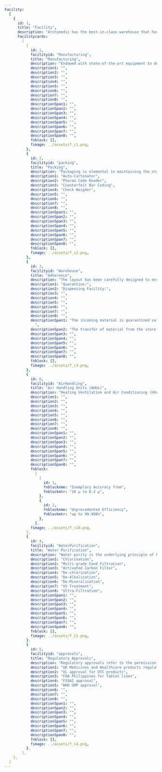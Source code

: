 ```yaml
---
Facility:
  [
    {
      id: 1,
      title: "Facility",
      description: "Archimedis has the best-in-class warehouse that houses well-defined systems and processes. The purity and smooth transfer of material are ensured through three important systems Quarantine,temperature and Humidity Control & Dispensing",
      Facilitycards:
        [
          {
            id: 1,
            facilityid: "Manufacturing",
            title: "Manufacturing",
            description: "Endowed with state-of-the-art equipment to deliver high quality pharmaceutical products with highest efficiency. Whether it is Automatic Compression Machine which gives improved yield, online sorting & weight measurement systems; Multi-Track Pouch Packing Machine for mass production with camera identification & rejection systems; Automatic Coating Machine; Alu-Alu packing machine with online camera identification & rejection system, we don’t compromise on quality for cost. We pride ourselves on being the few manufacturers to have implemented 1D, 2D bar coding with complete traceability; which in turn has enabled us to offer very competitive prices with best -in-class quality.",
            description1: "",
            description2: "",
            description3: "",
            description4: "",
            description5: "",
            description6: "",
            description7: "",
            description8: "",
            descriptionSpan1: "",
            descriptionSpan2: "",
            descriptionSpan3: "",
            descriptionSpan4: "",
            descriptionSpan5: "",
            descriptionSpan6: "",
            descriptionSpan7: "",
            descriptionSpan8: "",
            fnblock: [],
            fimage: ../assets/f_c1.png,
          },
          {
            id: 2,
            facilityid: "packing",
            title: "Packing",
            description: "Packaging is elemental in maintaining the stability of the medicines. It prevents the molecules from disintegrating thus safeguarding their utility and the trust in the brand. It is important to choose the right material of the right thickness suitable to the specific molecular composition. We at Archimedis understand these facts and have the following systems in place for packaging",
            description1: "Auto-Cartonator",
            description2: "Pharma Code Reader",
            description3: "Counterfeit Bar Coding",
            description4: "Check Weigher",
            description5: "",
            description6: "",
            description7: "",
            description8: "",
            descriptionSpan1: "",
            descriptionSpan2: "",
            descriptionSpan3: "",
            descriptionSpan4: "",
            descriptionSpan5: "",
            descriptionSpan6: "",
            descriptionSpan7: "",
            descriptionSpan8: "",
            fnblock: [],
            fimage: ../assets/f_c2.png,
          },
          {
            id: 3,
            facilityid: "Warehouse",
            title: "Adherence",
            description: "The layout has been carefully designed to ensure smooth transfer of materials in one direction only and avoid any chance of mixing materials at any stage. Throughout the warehouse, the temperature and humidity is maintained evenly and monitored continuously. Refrigerators have been strategically positioned to store special materials. In addition, the following facilities are set up to control any chance of material contaminations",
            description1: "Quarantine:",
            description2: "Dispensing Facility:",
            description3: "",
            description4: "",
            description5: "",
            description6: "",
            description7: "",
            description8: "",
            descriptionSpan1: "The incoming material is quarantined safely from the approved material. This is methodically achieved through tools like demarcation, visual colour pallets, legible labels and separation of areas.
              ",
            descriptionSpan2: "The transfer of material from the store to manufacturing is conducted in completely isolated booths, where only material can enter. All the processes take place under the supervision of the QA team.",
            descriptionSpan3: "",
            descriptionSpan4: "",
            descriptionSpan5: "",
            descriptionSpan6: "",
            descriptionSpan7: "",
            descriptionSpan8: "",
            fnblock: [],
            fimage: ../assets/f_c3.png,
          },
          {
            id: 6,
            facilityid: "AirHandling",
            title: "Air Handling Units (AHUs)",
            description: "Heating Ventilation and Air Conditioning (HVAC) units are spread throughout the premises of the manufacturing, storage, testing and all the other areas of the factory. No cross contamination of materials at any stage is ensured by dedicated AHUs for each process area. Integrated four-level filtration process, with at least 20 air changes per hour.",
            description1: "",
            description2: "",
            description3: "",
            description4: "",
            description5: "",
            description6: "",
            description7: "",
            description8: "",
            descriptionSpan1: "",
            descriptionSpan2: "",
            descriptionSpan3: "",
            descriptionSpan4: "",
            descriptionSpan5: "",
            descriptionSpan6: "",
            descriptionSpan7: "",
            descriptionSpan8: "",
            fnblock: 
              [
                {
                  id: 1,
                  fnblocknme: "Exemplary Accuracy from",
                  fnblockmtr: "10 µ to 0.3 µ",
                },
                {
                  id: 2,
                  fnblocknme: "Unprecedented Efficiency",
                  fnblockmtr: "up to 99.998%",
                },
              ],
            fimage: ../assets/f_c10.png,
          },
          {
            id: 4,
            facilityid: "WaterPurification",
            title: "Water Purification",
            description: "Water purity is the underlying principle of high-quality production so we make sure to achieve the clear, colourless, odourless and tasteless liquid that’s mandated as per cGMP. The exclusively designed Water Generation System goes through a series of purification processes such as:",
            description1: "Chlorination",
            description2: "Multi-grade Sand Filtration",
            description3: "Activated Carbon Filter",
            description4: "De-chlorination",
            description5: "De-Alkalisation",
            description6: "De-Mineralisation",
            description7: "UV Treatment",
            description8: "Ultra-Filtration",
            descriptionSpan1: "",
            descriptionSpan2: "",
            descriptionSpan3: "",
            descriptionSpan4: "",
            descriptionSpan5: "",
            descriptionSpan6: "",
            descriptionSpan7: "",
            descriptionSpan8: "",
            fnblock: [],
            fimage: ../assets/f_c5.png,
          },
          {
            id: 5,
            facilityid: "approvals",
            title: "Regulatory Approvals",
            description: "Regulatory approvals refer to the permission to manufacture products in the facilities (as per the terms of the agreement and applicable law) based on any approval, permit or certification of a Regulatory Authority. We pride ourselves on having achieved the following notable approvals:",
            description1: "UK Medicines and Healthcare products regulatory approvals (UK MHRA)",
            description2: "UL approval for OTC products",
            description3: "FDA Philippines for Tablet lines",
            description4: "FSSAI approval",
            description5: "WHO GMP approval",
            description6: "",
            description7: "",
            description8: "",
            descriptionSpan1: "",
            descriptionSpan2: "",
            descriptionSpan3: "",
            descriptionSpan4: "",
            descriptionSpan5: "",
            descriptionSpan6: "",
            descriptionSpan7: "",
            descriptionSpan8: "",
            fnblock: [],
            fimage: ../assets/f_c4.png,
          },
        ],
    },
  ]
---
```

